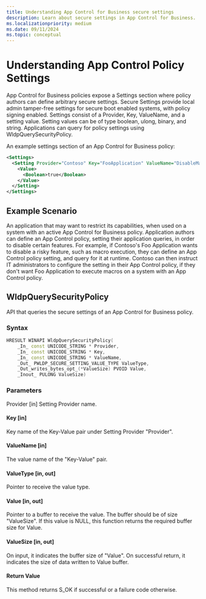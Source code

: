 ```yaml
---
title: Understanding App Control for Business secure settings
description: Learn about secure settings in App Control for Business.
ms.localizationpriority: medium
ms.date: 09/11/2024
ms.topic: conceptual
---
```


# Understanding App Control Policy Settings

App Control for Business policies expose a Settings section where policy authors can define arbitrary secure settings. Secure Settings provide local admin tamper-free settings for secure boot enabled systems, with policy signing enabled. Settings consist of a Provider, Key, ValueName, and a setting value. Setting values can be of type boolean, ulong, binary, and string. Applications can query for policy settings using WldpQuerySecurityPolicy.

An example settings section of an App Control for Business policy:

```xml
<Settings>
  <Setting Provider="Contoso" Key="FooApplication" ValueName="DisableMacroExecution">
    <Value>
      <Boolean>true</Boolean>
    </Value>
  </Setting>
</Settings>
```

## Example Scenario

An application that may want to restrict its capabilities, when used on a system with an active App Control for Business policy. Application authors can define an App Control policy, setting their application queries, in order to disable certain features. For example, if Contoso's Foo Application wants to disable a risky feature, such as macro execution, they can define an App Control policy setting, and query for it at runtime. Contoso can then instruct IT administrators to configure the setting in their App Control policy, if they don't want Foo Application to execute macros on a system with an App Control policy.

## WldpQuerySecurityPolicy

API that queries the secure settings of an App Control for Business policy.

### Syntax

``` C++
HRESULT WINAPI WldpQuerySecurityPolicy(
    _In_ const UNICODE_STRING * Provider,
    _In_ const UNICODE_STRING * Key,
    _In_ const UNICODE_STRING * ValueName,
    _Out_ PWLDP_SECURE_SETTING_VALUE_TYPE ValueType,
    _Out_writes_bytes_opt_(*ValueSize) PVOID Value,
    _Inout_ PULONG ValueSize)
```

### Parameters

Provider [in]
Setting Provider name.

#### Key [in]

Key name of the Key-Value pair under Setting Provider "Provider".

#### ValueName [in]

The value name of the "Key-Value" pair.

#### ValueType [in, out]

Pointer to receive the value type.

#### Value [in, out]

Pointer to a buffer to receive the value. The buffer should be of size "ValueSize". If this value is NULL, this function returns the required buffer size for Value.

#### ValueSize [in, out]

On input, it indicates the buffer size of "Value". On successful return, it indicates the size of data written to Value buffer.

#### Return Value

This method returns S_OK if successful or a failure code otherwise.
